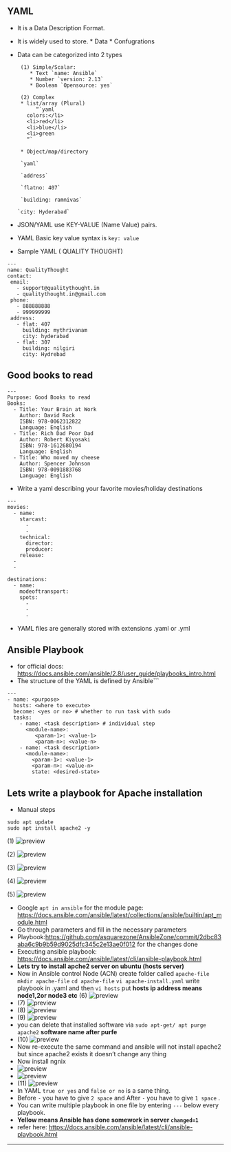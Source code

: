 ## YAML

* It is a Data Description Format.
* It is widely used to store. 
       * Data
       * Confugrations
 
* Data can be categorized into 2 types 
 
       (1) Simple/Scalar: 
          * Text `name: Ansible`
          * Number `version: 2.13`
          * Boolean `Opensource: yes`    
          
       (2) Complex 
       * list/array (Plural) 
            “`yaml
         colors:</li>
         <li>red</li>
         <li>blue</li>
         <li>green
         “`

       * Object/map/directory
        
       `yaml`

       `address`

       `flatno: 407`

       `building: ramnivas`

      `city: Hyderabad`

* JSON/YAML use KEY-VALUE (Name Value) pairs.
* YAML Basic key value syntax is `key: value`
* Sample YAML ( QUALITY THOUGHT)
 
 ```
 ---
name: QualityThought
contact:
  email:
    - support@qualitythought.in
    - qualitythought.in@gmail.com
  phone:
    - 888888888
    - 999999999
  address:
    - flat: 407 
      building: mythrivanam
      city: hyderabad
    - flat: 307
      building: nilgiri
      city: Hydrebad
```

## Good books to read

```
---
Purpose: Good Books to read
Books: 
  - Title: Your Brain at Work 
    Author: David Rock
    ISBN: 978-0062312822
    Language: English
  - Title: Rich Dad Poor Dad
    Author: Robert Kiyosaki
    ISBN: 978-1612680194
    Language: English
  - Title: Who moved my cheese
    Author: Spencer Johnson
    ISBN: 978-0091883768
    Language: English
```

* Write a yaml describing your favorite movies/holiday destinations

 ```
 ---
 movies:
   - name:
     starcast:
       - 
       -
     technical:
       director:
       producer:
     release: 
   - 
   -

 destinations:
   - name:
     modeoftransport: 
     spots:
       -
       -
       -
```
 
* YAML files are generally stored with extensions .yaml or .yml
 
## Ansible Playbook
   * for official docs: https://docs.ansible.com/ansible/2.8/user_guide/playbooks_intro.html
   * The structure of the YAML is defined by Ansible```
```
---
- name: <purpose>
  hosts: <where to execute>
  become: <yes or no> # whether to run task with sudo 
  tasks: 
    - name: <task description> # individual step
      <module-name>: 
         <param-1>: <value-1>
         <param-n>: <value-n>
    - name: <task description>
      <module-name>: 
        <param-1>: <value-1>
        <param-n>: <value-n>
        state: <desired-state> 
```

## Lets write a playbook for Apache installation

* Manual steps

```
sudo apt update
sudo apt install apache2 -y

```

(1) ![preview](images/a50.png)

(2) ![preview](images/a52.png)

(3) ![preview](images/a53.png)

(4) ![preview](images/a54.png)

(5) ![preview](images/a55.png)

* Google `apt in ansible` for the module page: https://docs.ansible.com/ansible/latest/collections/ansible/builtin/apt_module.html
* Go through parameters and fill in the necessary parameters
* Playbook:https://github.com/asquarezone/AnsibleZone/commit/2dbc83aba6c9b9b59d9025dfc345c2e13ae0f012  for the changes done
* Executing ansible playbook: https://docs.ansible.com/ansible/latest/cli/ansible-playbook.html
* __Lets try to install apche2 server on ubuntu (hosts server)__
* Now in Ansible control Node (ACN) create folder called `apache-file`
  `mkdir apache-file` `cd apache-file` `vi apache-install.yaml` write playbook in .yaml and then `vi hosts` put __hosts ip address means node1,2or node3 etc__
  (6) ![preview](images/a57.png)
* (7) ![preview](images/a56.png)
* (8) ![preview](images/a58.png)
* (9) ![preview](images/a60.png)
* you can delete that installed software via `sudo apt-get/ apt purge apache2` __software name after purfe__
* (10) ![preview](images/a59.png)
* Now re-execute the same command and ansible will not install apache2 but since apache2 exists it doesn’t change  any thing
* Now install ngnix
* ![preview](images/a62.png)
* ![preview](images/a63.png)
* (11) ![preview](images/a61.png)
* In YAML `true or yes` and `false or no`  is a same thing.
* Before `-` you have to give `2 space` and After `-` you have to give `1 space` .
* You can write multiple playbook in one file by entering `---` below every playbook. 
* __Yellow means Ansible has done somework in server `changed=1`__
* refer here: https://docs.ansible.com/ansible/latest/cli/ansible-playbook.html
___________________________________________________________________________________________________________________          